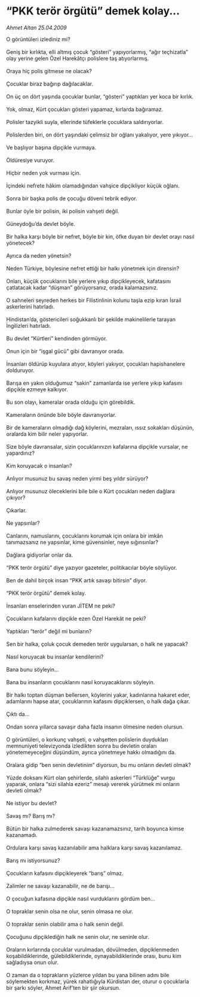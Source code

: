 # “PKK terör örgütü” demek kolay...

*Ahmet Altan 25.04.2009*

<div class="taraf_structure_2col_1zq">
<div class="margen_n">



 <p>O görüntüleri izlediniz mi? <br/><br/>Geniş bir kırlıkta, elli altmış çocuk “gösteri” yapıyorlarmış, “ağır teçhizatla” olay yerine gelen Özel Harekâtçı polislere taş atıyorlarmış. <br/><br/>Oraya hiç polis gitmese ne olacak? <br/><br/>Çocuklar biraz bağırıp dağılacaklar. <br/><br/>On üç on dört yaşında çocuklar bunlar, “gösteri” yaptıkları yer koca bir kırlık. <br/><br/>Yok, olmaz, Kürt çocukları gösteri yapamaz, kırlarda bağıramaz. <br/><br/>Polisler tazyikli suyla, ellerinde tüfeklerle çocuklara saldırıyorlar. <br/><br/>Polislerden biri, on dört yaşındaki çelimsiz bir oğlanı yakalıyor, yere yıkıyor... <br/><br/>Ve başlıyor başına dipçikle vurmaya. <br/><br/>Öldüresiye vuruyor. <br/><br/>Hiçbir neden yok vurması için. <br/><br/>İçindeki nefrete hâkim olamadığından vahşice dipçikliyor küçük oğlanı. <br/><br/>Sonra bir başka polis de çocuğu döveni tebrik ediyor. <br/><br/>Bunlar öyle bir polisin, iki polisin vahşeti değil. <br/><br/>Güneydoğu’da devlet böyle. <br/><br/>Bir halka karşı böyle bir nefret, böyle bir kin, öfke duyan bir devlet orayı nasıl yönetecek? <br/><br/>Ayrıca da neden yönetsin? <br/><br/>Neden Türkiye, böylesine nefret ettiği bir halkı yönetmek için dirensin? <br/><br/>Onları, küçük çocuklarını bile yerlere yıkıp dipçikleyecek, kafatasını çatlatacak kadar “düşman” görüyorsanız, orada kalamazsınız. <br/><br/>O sahneleri seyreden herkes bir Filistinlinin kolunu taşla ezip kıran İsrail askerlerini hatırladı. <br/><br/>Hindistan’da, göstericileri soğukkanlı bir şekilde makinelilerle tarayan İngilizleri hatırladı. <br/><br/>Bu devlet “Kürtleri” kendinden görmüyor. <br/><br/>Onun için bir “işgal gücü” gibi davranıyor orada. <br/><br/>İnsanları öldürüp kuyulara atıyor, köyleri yakıyor, çocukları hapishanelere dolduruyor. <br/><br/>Barışa en yakın olduğumuz “sakin” zamanlarda ise yerlere yıkıp kafasını dipçikle ezmeye kalkıyor. <br/><br/>Bu son olayı, kameralar orada olduğu için görebildik. <br/><br/>Kameraların önünde bile böyle davranıyorlar. <br/><br/>Bir de kameraların olmadığı dağ köylerini, mezraları, ıssız sokakları düşünün, oralarda kim bilir neler yapıyorlar. <br/><br/>Size böyle davransalar, sizin çocuklarınızın kafalarına dipçikle vursalar, ne yapardınız? <br/><br/>Kim koruyacak o insanları? <br/><br/>Anlıyor musunuz bu savaş neden yirmi beş yıldır sürüyor? <br/><br/>Anlıyor musunuz öleceklerini bile bile o Kürt çocukları neden dağlara çıkıyor? <br/><br/>Çıkarlar. <br/><br/>Ne yapsınlar? <br/><br/>Canlarını, namuslarını, çocuklarını korumak için onlara bir imkân tanımazsanız ne yapsınlar, kime güvensinler, neye sığınsınlar? <br/><br/>Dağlara gidiyorlar onlar da. <br/><br/>“PKK terör örgütü” diye yazıyor gazeteler, politikacılar böyle söylüyor. <br/><br/>Ben de dahil birçok insan “PKK artık savaşı bitirsin” diyor. <br/><br/>“PKK terör örgütü” demek kolay. <br/><br/>İnsanları enselerinden vuran JİTEM ne peki? <br/><br/>Çocukların kafalarını dipçikle ezen Özel Harekât ne peki? <br/><br/>Yaptıkları “terör” değil mi bunların? <br/><br/>Sen bir halka, çoluk çocuk demeden terör uygularsan, o halk ne yapacak? <br/><br/>Nasıl koruyacak bu insanlar kendilerini? <br/><br/>Bana bunu söyleyin... <br/><br/>Bana bu insanların çocuklarını nasıl koruyacaklarını söyleyin. <br/><br/>Bir halkı toptan düşman bellersen, köylerini yakar, kadınlarına hakaret eder, adamlarını hapse atar, çocuklarının kafasını dipçiklersen, o halk dağa çıkar. <br/><br/>Çıktı da... <br/><br/>Ondan sonra yıllarca savaşır daha fazla insanın ölmesine neden olursun. <br/><br/>O görüntüleri, o korkunç vahşeti, o vahşetten polislerin duydukları memnuniyeti televizyonda izledikten sonra bu devletin oraları yönetemeyeceğini düşündüm, ayrıca yönetmeye hakkı olmadığını da. <br/><br/>Oralara gidip “ben senin devletinim” diyorsun, bu mu onların devleti olmak? <br/><br/>Yüzde doksanı Kürt olan şehirlerde, silahlı askerleri “Türklüğe” vurgu yaparak, onlara “sizi silahla ezeriz” mesajı vererek yürütmek mi onların devleti olmak? <br/><br/>Ne istiyor bu devlet? <br/><br/>Savaş mı? Barış mı? <br/><br/>Bütün bir halka zulmederek savaşı kazanamazsınız, tarih boyunca kimse kazanamadı. <br/><br/>Ordulara karşı savaş kazanılabilir ama halklara karşı savaş kazanılamaz. <br/><br/>Barış mı istiyorsunuz? <br/><br/>Çocukların kafasını dipçikleyerek “barış” olmaz. <br/><br/>Zalimler ne savaşı kazanabilir, ne de barışı... <br/><br/>O çocuğun kafasına dipçikle nasıl vurduklarını gördüm ben... <br/><br/>O topraklar senin olsa ne olur, senin olmasa ne olur. <br/><br/>O topraklar senin olabilir ama o halk senin değil. <br/><br/>Çocuğunu dipçiklediğin halk ne senin olur, ne seninle olur. <br/><br/>Oraların kırlarında çocuklar vurulmadan, dövülmeden, dipçiklenmeden koşabildiklerinde, gülebildiklerinde, oynayabildiklerinde orası, bunu kim sağladıysa onun olur. <br/><br/>O zaman da o toprakların yüzlerce yıldan bu yana bilinen adını bile söylemekten korkmaz, yürek rahatlığıyla Kürdistan der, oturur o çocuklarla bir şarkı söyler, Ahmet Arif’ten bir şiir okursun.</p>
<br/>
<br/>
<br/>



<br/>


<div id="taraf_not">
</div>

</div>


</div>
